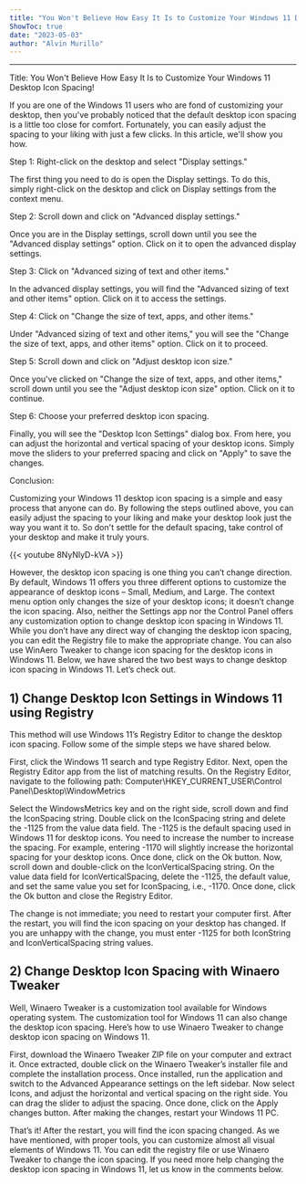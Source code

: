 ```yaml
---
title: "You Won't Believe How Easy It Is to Customize Your Windows 11 Desktop Icon Spacing!"
ShowToc: true 
date: "2023-05-03"
author: "Alvin Murillo"
---
```

*****
Title: You Won't Believe How Easy It Is to Customize Your Windows 11 Desktop Icon Spacing!

If you are one of the Windows 11 users who are fond of customizing your desktop, then you've probably noticed that the default desktop icon spacing is a little too close for comfort. Fortunately, you can easily adjust the spacing to your liking with just a few clicks. In this article, we'll show you how.

Step 1: Right-click on the desktop and select "Display settings."

The first thing you need to do is open the Display settings. To do this, simply right-click on the desktop and click on Display settings from the context menu.

Step 2: Scroll down and click on "Advanced display settings."

Once you are in the Display settings, scroll down until you see the "Advanced display settings" option. Click on it to open the advanced display settings.

Step 3: Click on "Advanced sizing of text and other items."

In the advanced display settings, you will find the "Advanced sizing of text and other items" option. Click on it to access the settings.

Step 4: Click on "Change the size of text, apps, and other items."

Under "Advanced sizing of text and other items," you will see the "Change the size of text, apps, and other items" option. Click on it to proceed.

Step 5: Scroll down and click on "Adjust desktop icon size."

Once you've clicked on "Change the size of text, apps, and other items," scroll down until you see the "Adjust desktop icon size" option. Click on it to continue.

Step 6: Choose your preferred desktop icon spacing.

Finally, you will see the "Desktop Icon Settings" dialog box. From here, you can adjust the horizontal and vertical spacing of your desktop icons. Simply move the sliders to your preferred spacing and click on "Apply" to save the changes.

Conclusion:

Customizing your Windows 11 desktop icon spacing is a simple and easy process that anyone can do. By following the steps outlined above, you can easily adjust the spacing to your liking and make your desktop look just the way you want it to. So don't settle for the default spacing, take control of your desktop and make it truly yours.

{{< youtube 8NyNlyD-kVA >}} 



However, the desktop icon spacing is one thing you can’t change direction. By default, Windows 11 offers you three different options to customize the appearance of desktop icons – Small, Medium, and Large.
The context menu option only changes the size of your desktop icons; it doesn’t change the icon spacing. Also, neither the Settings app nor the Control Panel offers any customization option to change desktop icon spacing in Windows 11.
While you don’t have any direct way of changing the desktop icon spacing, you can edit the Registry file to make the appropriate change. You can also use WinAero Tweaker to change icon spacing for the desktop icons in Windows 11. Below, we have shared the two best ways to change desktop icon spacing in Windows 11. Let’s check out.

 
## 1) Change Desktop Icon Settings in Windows 11 using Registry


This method will use Windows 11’s Registry Editor to change the desktop icon spacing. Follow some of the simple steps we have shared below.

 

First, click the Windows 11 search and type Registry Editor. Next, open the Registry Editor app from the list of matching results.
On the Registry Editor, navigate to the following path:
Computer\HKEY_CURRENT_USER\Control Panel\Desktop\WindowMetrics

Select the WindowsMetrics key and on the right side, scroll down and find the IconSpacing string.
Double click on the IconSpacing string and delete the -1125 from the value data field. The -1125 is the default spacing used in Windows 11 for desktop icons. You need to increase the number to increase the spacing. For example, entering -1170 will slightly increase the horizontal spacing for your desktop icons.
Once done, click on the Ok button. Now, scroll down and double-click on the IconVerticalSpacing string.
On the value data field for IconVerticalSpacing, delete the -1125, the default value, and set the same value you set for IconSpacing, i.e., -1170.
Once done, click the Ok button and close the Registry Editor.



The change is not immediate; you need to restart your computer first. After the restart, you will find the icon spacing on your desktop has changed. If you are unhappy with the change, you must enter -1125 for both IconString and IconVerticalSpacing string values.

 
## 2) Change Desktop Icon Spacing with Winaero Tweaker


Well, Winaero Tweaker is a customization tool available for Windows operating system. The customization tool for Windows 11 can also change the desktop icon spacing. Here’s how to use Winaero Tweaker to change desktop icon spacing on Windows 11.

 

First, download the Winaero Tweaker ZIP file on your computer and extract it.
Once extracted, double click on the Winaero Tweaker’s installer file and complete the installation process.
Once installed, run the application and switch to the Advanced Appearance settings on the left sidebar.
Now select Icons, and adjust the horizontal and vertical spacing on the right side. You can drag the slider to adjust the spacing. Once done, click on the Apply changes button.
After making the changes, restart your Windows 11 PC.



That’s it! After the restart, you will find the icon spacing changed.
As we have mentioned, with proper tools, you can customize almost all visual elements of Windows 11. You can edit the registry file or use Winaero Tweaker to change the icon spacing. If you need more help changing the desktop icon spacing in Windows 11, let us know in the comments below.




